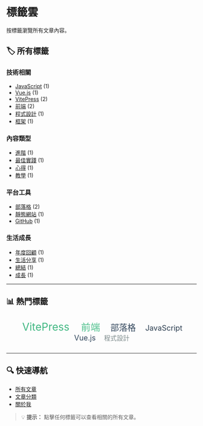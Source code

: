# 標籤雲

按標籤瀏覽所有文章內容。

## 🏷️ 所有標籤

### 技術相關
- [JavaScript](/tags/javascript.md) (1)
- [Vue.js](/tags/vue.md) (1)
- [VitePress](/tags/vitepress.md) (2)
- [前端](/tags/frontend.md) (2)
- [程式設計](/tags/programming.md) (1)
- [框架](/tags/framework.md) (1)

### 內容類型
- [進階](/tags/advanced.md) (1)
- [最佳實踐](/tags/best-practices.md) (1)
- [心得](/tags/experience.md) (1)
- [教學](/tags/tutorial.md) (1)

### 平台工具
- [部落格](/tags/blog.md) (2)
- [靜態網站](/tags/static-site.md) (1)
- [GitHub](/tags/github.md) (1)

### 生活成長
- [年度回顧](/tags/yearly-review.md) (1)
- [生活分享](/tags/life-sharing.md) (1)
- [總結](/tags/summary.md) (1)
- [成長](/tags/growth.md) (1)

---

## 📊 熱門標籤

<div style="text-align: center; margin: 2em 0;">
  <span style="font-size: 2em; margin: 0.5em; color: #42b883;">VitePress</span>
  <span style="font-size: 1.8em; margin: 0.5em; color: #4fc08d;">前端</span>
  <span style="font-size: 1.6em; margin: 0.5em; color: #35495e;">部落格</span>
  <span style="font-size: 1.4em; margin: 0.5em; color: #2c3e50;">JavaScript</span>
  <span style="font-size: 1.4em; margin: 0.5em; color: #34495e;">Vue.js</span>
  <span style="font-size: 1.2em; margin: 0.5em; color: #7f8c8d;">程式設計</span>
</div>

---

## 🔍 快速導航

- [所有文章](/posts/)
- [文章分類](/categories/)
- [關於我](/about.md)

> 💡 **提示：** 點擊任何標籤可以查看相關的所有文章。 
